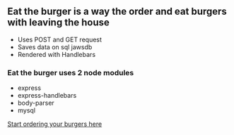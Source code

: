 ## Eat the burger is a way the order and eat burgers with leaving the house
- Uses POST and GET request 
- Saves data on sql jawsdb
- Rendered with Handlebars   
### Eat the burger uses 2 node modules 
- express
- express-handlebars
- body-parser
- mysql

[Start ordering your burgers here](https://protected-brook-48296.herokuapp.com/)
